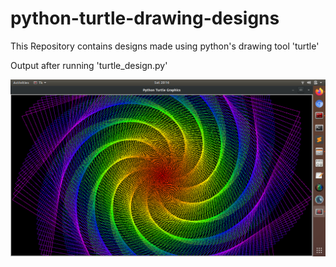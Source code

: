 # python-turtle-drawing-designs
This Repository contains designs made using python's drawing tool 'turtle'

Output after running 'turtle_design.py'


![ ](https://raw.githubusercontent.com/SatyamOzaR/python-turtle-drawing-designs/main/Screenshot%20from%202020-12-12%2020-16-11.png)
